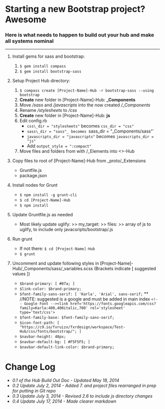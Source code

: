 # Starting a new Bootstrap project? Awesome
### Here is what needs to happen to build out your hub and make all systems nominal
-----------------------------------------------------------------------------------

1. Install gems for sass and bootstrap:
    1. `$ gem install compass`
    2. `$ gem install bootstrap-sass`
    
2. Setup Project Hub directory: 
    1. `$ compass create [Project-Name]-Hub -r bootstrap-sass --using bootstrap`
    2. **Create** new folder in [Project-Name]-Hub: **_Components** 
    3. Move */sass* and */javascripts* into the now created */_Components*
    4. Rename */stylesheets* to */css*
    5. **Create** new folder in [Project-Name]-Hub: **js**
    6. Edit config.rb
        * `css\_dir = "stylesheets"` becomes `css_dir = "css"`
        * `sass\_dir = "sass"_ becomes `sass_dir = "_Components/sass"`
        * `javascripts_dir = "javascripts"` becomes `javascripts_dir = "js"`
        * Add `output_style = ":compact"`
    7. Move files and folders from with /_Elements into <<Project-Name>>-Hub
    
3. Copy files to root of [Project-Name]-Hub from \_proto/_Extensions
    * Gruntfile.js
    * package.json
    
4. Install nodes for Grunt
    * `$ npm install -g grunt-cli`
    * `$ cd [Project-Name]-Hub`
    * `$ npm install`
    
5. Update Gruntfile.js as needed
    * Most likely update uglify: >> my_target: >> files: >> array of js to uglify, to include only javacsripts/bootstrap/<the js module you need>.js
    
6. Run grunt
    * If not there: `$ cd [Project-Name]-Hub` 
    * `$ grunt`
    
7. Uncomment and update following styles in [Project-Name]-Hub/_Components/sass/_variables.scss (Brackets indicate [ suggested values ])
    * `$brand-primary: [ #07a; ]` 
    * `$link-color: $brand-primary;`
    * `$font-family-sans-serif: [ 'Karla', 'Arial', sans-serif;` 
        ** //NOTE: suggested is a google and must be added in main index `<!-- Google Font --><link href='https://fonts.googleapis.com/css?family=Karla:400,400italic,700' rel='stylesheet' type='text/css'>`
    * `$font-family-base: $font-family-sans-serif;`
    * `$icon-font-path: [ "https://c9.io/fxruizx/fxrdesign/workspace/Test-Hub/css/fonts/bootstrap/"; ]`
    * `$navbar-height: 40px;`
    * `$navbar-default-bg: [ #F5F5F5; ]`
    * `$navbar-default-link-color: $brand-primary;`

# Change Log

* _0.1 of the Hub Build Out Doc - Updated May 18, 2014_
* _0.2 Update July 2, 2014 - Added 7. and project files rearranged in prep for putting in Git repo_
* _0.3 Update July 3, 2014 - Revised 2.6 to include js directory changes_
* _0.4 Update July 17, 2014 - Made clearer markdown_

